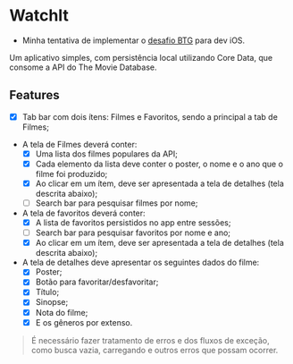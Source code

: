 # WatchIt

- Minha tentativa de implementar o [desafio BTG](https://github.com/btgpactualdigitaldev/iOS-challenge-BTG#desafio-btg-ios) para dev iOS.

Um aplicativo simples, com persistência local utilizando Core Data, que consome a API do The Movie Database.

## Features

- [x] Tab bar com dois ítens: Filmes e Favoritos, sendo a principal a tab de Filmes;

- A tela de Filmes deverá conter:
    - [x] Uma lista dos filmes populares da API;
    - [x] Cada elemento da lista deve conter o poster, o nome e o ano que o filme foi produzido;
    - [x] Ao clicar em um ítem, deve ser apresentada a tela de detalhes (tela descrita abaixo);
    - [ ] Search bar para pesquisar filmes por nome;

- A tela de favoritos deverá conter:
    - [x] A lista de favoritos persistidos no app entre sessões;
    - [ ] Search bar para pesquisar favoritos por nome e ano;
    - [x] Ao clicar em um ítem, deve ser apresentada a tela de detalhes (tela descrita abaixo);

- A tela de detalhes deve apresentar os seguintes dados do filme:
    - [x] Poster;
    - [x] Botão para favoritar/desfavoritar;
    - [x] Título;
    - [x] Sinopse;
    - [x] Nota do filme;
    - [x] E os gêneros por extenso.

> É necessário fazer tratamento de erros e dos fluxos de exceção, como busca vazia, carregando e outros erros que possam ocorrer.